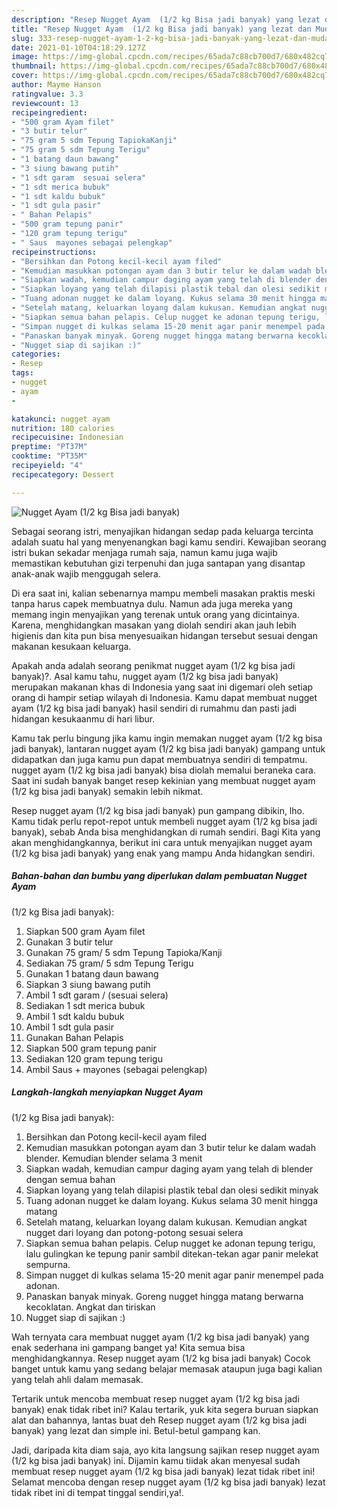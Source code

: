 ```yaml
---
description: "Resep Nugget Ayam  (1/2 kg Bisa jadi banyak) yang lezat dan Mudah Dibuat"
title: "Resep Nugget Ayam  (1/2 kg Bisa jadi banyak) yang lezat dan Mudah Dibuat"
slug: 333-resep-nugget-ayam-1-2-kg-bisa-jadi-banyak-yang-lezat-dan-mudah-dibuat
date: 2021-01-10T04:18:29.127Z
image: https://img-global.cpcdn.com/recipes/65ada7c88cb700d7/680x482cq70/nugget-ayam-12-kg-bisa-jadi-banyak-foto-resep-utama.jpg
thumbnail: https://img-global.cpcdn.com/recipes/65ada7c88cb700d7/680x482cq70/nugget-ayam-12-kg-bisa-jadi-banyak-foto-resep-utama.jpg
cover: https://img-global.cpcdn.com/recipes/65ada7c88cb700d7/680x482cq70/nugget-ayam-12-kg-bisa-jadi-banyak-foto-resep-utama.jpg
author: Mayme Hanson
ratingvalue: 3.3
reviewcount: 13
recipeingredient:
- "500 gram Ayam filet"
- "3 butir telur"
- "75 gram 5 sdm Tepung TapiokaKanji"
- "75 gram 5 sdm Tepung Terigu"
- "1 batang daun bawang"
- "3 siung bawang putih"
- "1 sdt garam  sesuai selera"
- "1 sdt merica bubuk"
- "1 sdt kaldu bubuk"
- "1 sdt gula pasir"
- " Bahan Pelapis"
- "500 gram tepung panir"
- "120 gram tepung terigu"
- " Saus  mayones sebagai pelengkap"
recipeinstructions:
- "Bersihkan dan Potong kecil-kecil ayam filed"
- "Kemudian masukkan potongan ayam dan 3 butir telur ke dalam wadah blender. Kemudian blender selama 3 menit"
- "Siapkan wadah, kemudian campur daging ayam yang telah di blender dengan semua bahan"
- "Siapkan loyang yang telah dilapisi plastik tebal dan olesi sedikit minyak"
- "Tuang adonan nugget ke dalam loyang. Kukus selama 30 menit hingga matang"
- "Setelah matang, keluarkan loyang dalam kukusan. Kemudian angkat nugget dari loyang dan potong-potong sesuai selera"
- "Siapkan semua bahan pelapis. Celup nugget ke adonan tepung terigu, lalu gulingkan ke tepung panir sambil ditekan-tekan agar panir melekat sempurna."
- "Simpan nugget di kulkas selama 15-20 menit agar panir menempel pada adonan."
- "Panaskan banyak minyak. Goreng nugget hingga matang berwarna kecoklatan. Angkat dan tiriskan"
- "Nugget siap di sajikan :)"
categories:
- Resep
tags:
- nugget
- ayam
- 

katakunci: nugget ayam  
nutrition: 180 calories
recipecuisine: Indonesian
preptime: "PT37M"
cooktime: "PT35M"
recipeyield: "4"
recipecategory: Dessert

---
```



![Nugget Ayam 
(1/2 kg Bisa jadi banyak)](https://img-global.cpcdn.com/recipes/65ada7c88cb700d7/680x482cq70/nugget-ayam-12-kg-bisa-jadi-banyak-foto-resep-utama.jpg)

Sebagai seorang istri, menyajikan hidangan sedap pada keluarga tercinta adalah suatu hal yang menyenangkan bagi kamu sendiri. Kewajiban seorang istri bukan sekadar menjaga rumah saja, namun kamu juga wajib memastikan kebutuhan gizi terpenuhi dan juga santapan yang disantap anak-anak wajib menggugah selera.

Di era  saat ini, kalian sebenarnya mampu membeli masakan praktis meski tanpa harus capek membuatnya dulu. Namun ada juga mereka yang memang ingin menyajikan yang terenak untuk orang yang dicintainya. Karena, menghidangkan masakan yang diolah sendiri akan jauh lebih higienis dan kita pun bisa menyesuaikan hidangan tersebut sesuai dengan makanan kesukaan keluarga. 



Apakah anda adalah seorang penikmat nugget ayam 
(1/2 kg bisa jadi banyak)?. Asal kamu tahu, nugget ayam 
(1/2 kg bisa jadi banyak) merupakan makanan khas di Indonesia yang saat ini digemari oleh setiap orang di hampir setiap wilayah di Indonesia. Kamu dapat membuat nugget ayam 
(1/2 kg bisa jadi banyak) hasil sendiri di rumahmu dan pasti jadi hidangan kesukaanmu di hari libur.

Kamu tak perlu bingung jika kamu ingin memakan nugget ayam 
(1/2 kg bisa jadi banyak), lantaran nugget ayam 
(1/2 kg bisa jadi banyak) gampang untuk didapatkan dan juga kamu pun dapat membuatnya sendiri di tempatmu. nugget ayam 
(1/2 kg bisa jadi banyak) bisa diolah memalui beraneka cara. Saat ini sudah banyak banget resep kekinian yang membuat nugget ayam 
(1/2 kg bisa jadi banyak) semakin lebih nikmat.

Resep nugget ayam 
(1/2 kg bisa jadi banyak) pun gampang dibikin, lho. Kamu tidak perlu repot-repot untuk membeli nugget ayam 
(1/2 kg bisa jadi banyak), sebab Anda bisa menghidangkan di rumah sendiri. Bagi Kita yang akan menghidangkannya, berikut ini cara untuk menyajikan nugget ayam 
(1/2 kg bisa jadi banyak) yang enak yang mampu Anda hidangkan sendiri.

<!--inarticleads1-->

##### Bahan-bahan dan bumbu yang diperlukan dalam pembuatan Nugget Ayam 
(1/2 kg Bisa jadi banyak):

1. Siapkan 500 gram Ayam filet
1. Gunakan 3 butir telur
1. Gunakan 75 gram/ 5 sdm Tepung Tapioka/Kanji
1. Sediakan 75 gram/ 5 sdm Tepung Terigu
1. Gunakan 1 batang daun bawang
1. Siapkan 3 siung bawang putih
1. Ambil 1 sdt garam / (sesuai selera)
1. Sediakan 1 sdt merica bubuk
1. Ambil 1 sdt kaldu bubuk
1. Ambil 1 sdt gula pasir
1. Gunakan  Bahan Pelapis
1. Siapkan 500 gram tepung panir
1. Sediakan 120 gram tepung terigu
1. Ambil  Saus + mayones (sebagai pelengkap)




<!--inarticleads2-->

##### Langkah-langkah menyiapkan Nugget Ayam 
(1/2 kg Bisa jadi banyak):

1. Bersihkan dan Potong kecil-kecil ayam filed
1. Kemudian masukkan potongan ayam dan 3 butir telur ke dalam wadah blender. Kemudian blender selama 3 menit
1. Siapkan wadah, kemudian campur daging ayam yang telah di blender dengan semua bahan
1. Siapkan loyang yang telah dilapisi plastik tebal dan olesi sedikit minyak
1. Tuang adonan nugget ke dalam loyang. Kukus selama 30 menit hingga matang
1. Setelah matang, keluarkan loyang dalam kukusan. Kemudian angkat nugget dari loyang dan potong-potong sesuai selera
1. Siapkan semua bahan pelapis. Celup nugget ke adonan tepung terigu, lalu gulingkan ke tepung panir sambil ditekan-tekan agar panir melekat sempurna.
1. Simpan nugget di kulkas selama 15-20 menit agar panir menempel pada adonan.
1. Panaskan banyak minyak. Goreng nugget hingga matang berwarna kecoklatan. Angkat dan tiriskan
1. Nugget siap di sajikan :)




Wah ternyata cara membuat nugget ayam 
(1/2 kg bisa jadi banyak) yang enak sederhana ini gampang banget ya! Kita semua bisa menghidangkannya. Resep nugget ayam 
(1/2 kg bisa jadi banyak) Cocok banget untuk kamu yang sedang belajar memasak ataupun juga bagi kalian yang telah ahli dalam memasak.

Tertarik untuk mencoba membuat resep nugget ayam 
(1/2 kg bisa jadi banyak) enak tidak ribet ini? Kalau tertarik, yuk kita segera buruan siapkan alat dan bahannya, lantas buat deh Resep nugget ayam 
(1/2 kg bisa jadi banyak) yang lezat dan simple ini. Betul-betul gampang kan. 

Jadi, daripada kita diam saja, ayo kita langsung sajikan resep nugget ayam 
(1/2 kg bisa jadi banyak) ini. Dijamin kamu tiidak akan menyesal sudah membuat resep nugget ayam 
(1/2 kg bisa jadi banyak) lezat tidak ribet ini! Selamat mencoba dengan resep nugget ayam 
(1/2 kg bisa jadi banyak) lezat tidak ribet ini di tempat tinggal sendiri,ya!.

